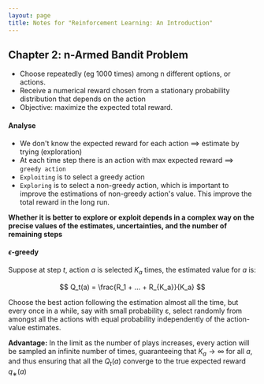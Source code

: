 ```yaml
---
layout: page
title: Notes for "Reinforcement Learning: An Introduction"
---
```

## Chapter 2: n-Armed Bandit Problem

- Choose repeatedly (eg 1000 times) among n different options, or actions.
- Receive a numerical reward chosen from a stationary probability distribution that depends on the action
- Objective: maximize the expected total reward.

#### Analyse ####

- We don't know the expected reward for each action ==> estimate by trying (exploration)
- At each time step there is an action with max expected reward ==> `greedy action`
- `Exploiting` is to select a greedy action
- `Exploring` is to select a non-greedy action, which is important to improve the estimations of non-greedy action's value. This improve the total reward in the long run.

**Whether it is better to explore or exploit depends in a complex way on the precise values of the estimates, uncertainties, and the number of remaining steps**

#### $\epsilon$-greedy ####
Suppose at step $t$, action $a$ is selected $K_a$ times, the estimated value for $a$ is:

$$
Q_t(a) = \frac{R_1 + ... + R_{K_a}}{K_a}
$$

 Choose the best action following the estimation almost all the time, but every once in a while, say with small probability ε, select randomly from amongst all the actions with equal probability independently of the action-value estimates.

**Advantage:** In the limit as the number of plays increases, every action will be sampled an infinite number of times, guaranteeing that $K_a → ∞$ for all $a$, and thus ensuring that all the $Q_t(a)$ converge to the true expected reward $q_∗(a)$
